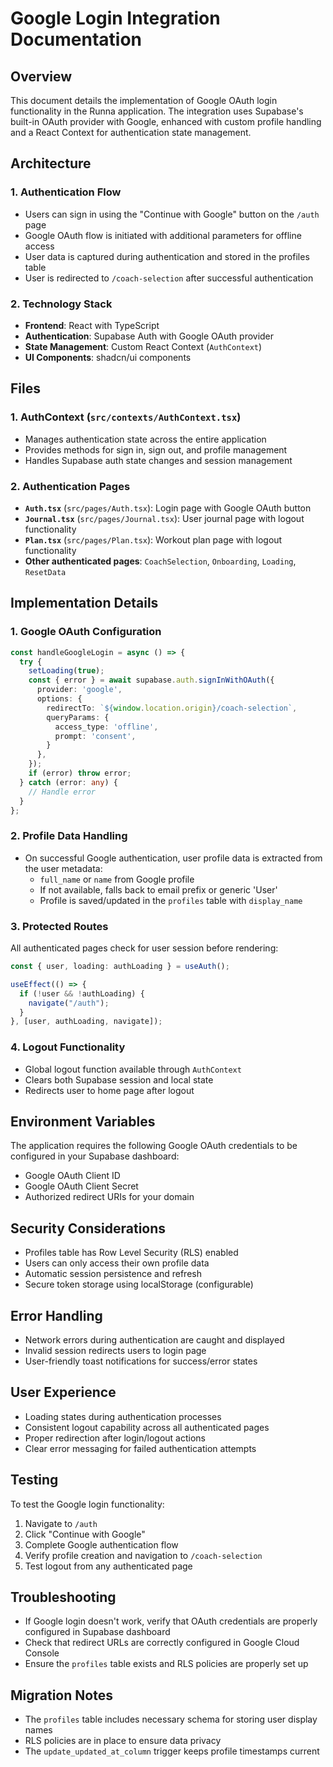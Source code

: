 # Google Login Integration Documentation

## Overview
This document details the implementation of Google OAuth login functionality in the Runna application. The integration uses Supabase's built-in OAuth provider with Google, enhanced with custom profile handling and a React Context for authentication state management.

## Architecture

### 1. Authentication Flow
- Users can sign in using the "Continue with Google" button on the `/auth` page
- Google OAuth flow is initiated with additional parameters for offline access
- User data is captured during authentication and stored in the profiles table
- User is redirected to `/coach-selection` after successful authentication

### 2. Technology Stack
- **Frontend**: React with TypeScript
- **Authentication**: Supabase Auth with Google OAuth provider
- **State Management**: Custom React Context (`AuthContext`)
- **UI Components**: shadcn/ui components

## Files

### 1. AuthContext (`src/contexts/AuthContext.tsx`)
- Manages authentication state across the entire application
- Provides methods for sign in, sign out, and profile management
- Handles Supabase auth state changes and session management

### 2. Authentication Pages
- **`Auth.tsx`** (`src/pages/Auth.tsx`): Login page with Google OAuth button
- **`Journal.tsx`** (`src/pages/Journal.tsx`): User journal page with logout functionality
- **`Plan.tsx`** (`src/pages/Plan.tsx`): Workout plan page with logout functionality
- **Other authenticated pages**: `CoachSelection`, `Onboarding`, `Loading`, `ResetData`

## Implementation Details

### 1. Google OAuth Configuration
```typescript
const handleGoogleLogin = async () => {
  try {
    setLoading(true);
    const { error } = await supabase.auth.signInWithOAuth({
      provider: 'google',
      options: {
        redirectTo: `${window.location.origin}/coach-selection`,
        queryParams: {
          access_type: 'offline',
          prompt: 'consent',
        }
      },
    });
    if (error) throw error;
  } catch (error: any) {
    // Handle error
  }
};
```

### 2. Profile Data Handling
- On successful Google authentication, user profile data is extracted from the user metadata:
  - `full_name` or `name` from Google profile
  - If not available, falls back to email prefix or generic 'User'
  - Profile is saved/updated in the `profiles` table with `display_name`

### 3. Protected Routes
All authenticated pages check for user session before rendering:
```typescript
const { user, loading: authLoading } = useAuth();

useEffect(() => {
  if (!user && !authLoading) {
    navigate("/auth");
  }
}, [user, authLoading, navigate]);
```

### 4. Logout Functionality
- Global logout function available through `AuthContext`
- Clears both Supabase session and local state
- Redirects user to home page after logout

## Environment Variables
The application requires the following Google OAuth credentials to be configured in your Supabase dashboard:
- Google OAuth Client ID
- Google OAuth Client Secret
- Authorized redirect URIs for your domain

## Security Considerations
- Profiles table has Row Level Security (RLS) enabled
- Users can only access their own profile data
- Automatic session persistence and refresh
- Secure token storage using localStorage (configurable)

## Error Handling
- Network errors during authentication are caught and displayed
- Invalid session redirects users to login page
- User-friendly toast notifications for success/error states

## User Experience
- Loading states during authentication processes
- Consistent logout capability across all authenticated pages
- Proper redirection after login/logout actions
- Clear error messaging for failed authentication attempts

## Testing
To test the Google login functionality:
1. Navigate to `/auth`
2. Click "Continue with Google"
3. Complete Google authentication flow
4. Verify profile creation and navigation to `/coach-selection`
5. Test logout from any authenticated page

## Troubleshooting
- If Google login doesn't work, verify that OAuth credentials are properly configured in Supabase dashboard
- Check that redirect URLs are correctly configured in Google Cloud Console
- Ensure the `profiles` table exists and RLS policies are properly set up

## Migration Notes
- The `profiles` table includes necessary schema for storing user display names
- RLS policies are in place to ensure data privacy
- The `update_updated_at_column` trigger keeps profile timestamps current